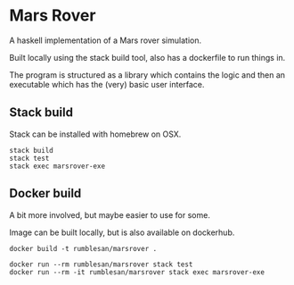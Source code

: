 # Mars Rover

A haskell implementation of a Mars rover simulation.

Built locally using the stack build tool, also has a dockerfile to run things in.

The program is structured as a library which contains the logic and then an executable which has the (very) basic user interface.

## Stack build

Stack can be installed with homebrew on OSX.

```
stack build
stack test
stack exec marsrover-exe
```

## Docker build

A bit more involved, but maybe easier to use for some.

Image can be built locally, but is also available on dockerhub.
```
docker build -t rumblesan/marsrover .
```

```
docker run --rm rumblesan/marsrover stack test
docker run --rm -it rumblesan/marsrover stack exec marsrover-exe
```
